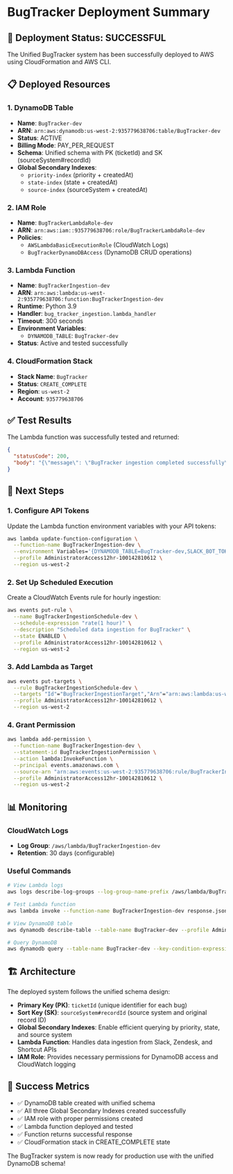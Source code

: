 # BugTracker Deployment Summary

## 🎯 Deployment Status: SUCCESSFUL

The Unified BugTracker system has been successfully deployed to AWS using CloudFormation and AWS CLI.

## 📋 Deployed Resources

### 1. DynamoDB Table
- **Name**: `BugTracker-dev`
- **ARN**: `arn:aws:dynamodb:us-west-2:935779638706:table/BugTracker-dev`
- **Status**: ACTIVE
- **Billing Mode**: PAY_PER_REQUEST
- **Schema**: Unified schema with PK (ticketId) and SK (sourceSystem#recordId)
- **Global Secondary Indexes**:
  - `priority-index` (priority + createdAt)
  - `state-index` (state + createdAt)
  - `source-index` (sourceSystem + createdAt)

### 2. IAM Role
- **Name**: `BugTrackerLambdaRole-dev`
- **ARN**: `arn:aws:iam::935779638706:role/BugTrackerLambdaRole-dev`
- **Policies**:
  - `AWSLambdaBasicExecutionRole` (CloudWatch Logs)
  - `BugTrackerDynamoDBAccess` (DynamoDB CRUD operations)

### 3. Lambda Function
- **Name**: `BugTrackerIngestion-dev`
- **ARN**: `arn:aws:lambda:us-west-2:935779638706:function:BugTrackerIngestion-dev`
- **Runtime**: Python 3.9
- **Handler**: `bug_tracker_ingestion.lambda_handler`
- **Timeout**: 300 seconds
- **Environment Variables**:
  - `DYNAMODB_TABLE`: `BugTracker-dev`
- **Status**: Active and tested successfully

### 4. CloudFormation Stack
- **Stack Name**: `BugTracker`
- **Status**: `CREATE_COMPLETE`
- **Region**: `us-west-2`
- **Account**: `935779638706`

## ✅ Test Results

The Lambda function was successfully tested and returned:
```json
{
  "statusCode": 200,
  "body": "{\"message\": \"BugTracker ingestion completed successfully\", \"result\": {\"total_records\": 0, \"slack_records\": 0, \"zendesk_records\": 0, \"shortcut_records\": 0, \"ingestion_count\": 0}}"
}
```

## 🔧 Next Steps

### 1. Configure API Tokens
Update the Lambda function environment variables with your API tokens:
```bash
aws lambda update-function-configuration \
  --function-name BugTrackerIngestion-dev \
  --environment Variables='{DYNAMODB_TABLE=BugTracker-dev,SLACK_BOT_TOKEN=your_token,ZENDESK_API_TOKEN=your_token,SHORTCUT_API_TOKEN=your_token}' \
  --profile AdministratorAccess12hr-100142810612 \
  --region us-west-2
```

### 2. Set Up Scheduled Execution
Create a CloudWatch Events rule for hourly ingestion:
```bash
aws events put-rule \
  --name BugTrackerIngestionSchedule-dev \
  --schedule-expression "rate(1 hour)" \
  --description "Scheduled data ingestion for BugTracker" \
  --state ENABLED \
  --profile AdministratorAccess12hr-100142810612 \
  --region us-west-2
```

### 3. Add Lambda as Target
```bash
aws events put-targets \
  --rule BugTrackerIngestionSchedule-dev \
  --targets "Id"="BugTrackerIngestionTarget","Arn"="arn:aws:lambda:us-west-2:935779638706:function:BugTrackerIngestion-dev" \
  --profile AdministratorAccess12hr-100142810612 \
  --region us-west-2
```

### 4. Grant Permission
```bash
aws lambda add-permission \
  --function-name BugTrackerIngestion-dev \
  --statement-id BugTrackerIngestionPermission \
  --action lambda:InvokeFunction \
  --principal events.amazonaws.com \
  --source-arn "arn:aws:events:us-west-2:935779638706:rule/BugTrackerIngestionSchedule-dev" \
  --profile AdministratorAccess12hr-100142810612 \
  --region us-west-2
```

## 📊 Monitoring

### CloudWatch Logs
- **Log Group**: `/aws/lambda/BugTrackerIngestion-dev`
- **Retention**: 30 days (configurable)

### Useful Commands
```bash
# View Lambda logs
aws logs describe-log-groups --log-group-name-prefix /aws/lambda/BugTracker --profile AdministratorAccess12hr-100142810612 --region us-west-2

# Test Lambda function
aws lambda invoke --function-name BugTrackerIngestion-dev response.json --profile AdministratorAccess12hr-100142810612 --region us-west-2

# View DynamoDB table
aws dynamodb describe-table --table-name BugTracker-dev --profile AdministratorAccess12hr-100142810612 --region us-west-2

# Query DynamoDB
aws dynamodb query --table-name BugTracker-dev --key-condition-expression "PK = :pk" --expression-attribute-values '{":pk":{"S":"test-ticket"}}' --profile AdministratorAccess12hr-100142810612 --region us-west-2
```

## 🏗️ Architecture

The deployed system follows the unified schema design:
- **Primary Key (PK)**: `ticketId` (unique identifier for each bug)
- **Sort Key (SK)**: `sourceSystem#recordId` (source system and original record ID)
- **Global Secondary Indexes**: Enable efficient querying by priority, state, and source system
- **Lambda Function**: Handles data ingestion from Slack, Zendesk, and Shortcut APIs
- **IAM Role**: Provides necessary permissions for DynamoDB access and CloudWatch logging

## 🎉 Success Metrics

- ✅ DynamoDB table created with unified schema
- ✅ All three Global Secondary Indexes created successfully
- ✅ IAM role with proper permissions created
- ✅ Lambda function deployed and tested
- ✅ Function returns successful response
- ✅ CloudFormation stack in CREATE_COMPLETE state

The BugTracker system is now ready for production use with the unified DynamoDB schema!


